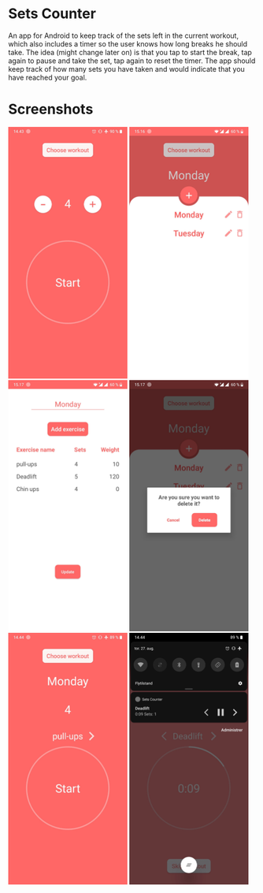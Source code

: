 # Sets Counter

An app for Android to keep track of the sets left in the current workout, which also includes a timer so the user knows how long breaks he should take. The idea (might change later on) is that you tap to start the break, tap again to pause and take the set, tap again to reset the timer. The app should keep track of how many sets you have taken and would indicate that you have reached your goal.

# Screenshots

<img src="screenshots/start.png" width="48%"> <img src="screenshots/workout-list.png" width="48%"> 
<img src="screenshots/add-workout.png" width="48%"> <img src="screenshots/delete-workout.png" width="48%"> 
<img src="screenshots/choose-workout.png" width="48%"> <img src="screenshots/notification.png" width="48%"> 

